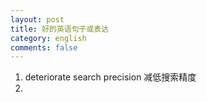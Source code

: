 ```yaml
---
layout: post
title: 好的英语句子或表达
category: english
comments: false
---
```

1. deteriorate search precision 减低搜索精度
2.
